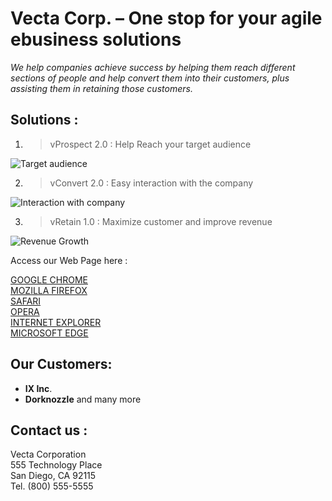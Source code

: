 # **Vecta Corp. – One stop for your agile ebusiness solutions**
_We help companies achieve success by helping them reach different sections of people and help convert them into their customers, plus assisting them in retaining those customers._
## Solutions :
   
1. >vProspect 2.0 : Help Reach your target audience

![Target audience](https://taylorbentall.files.wordpress.com/2014/12/audience.jpg?w=230)

2. >vConvert 2.0 : Easy interaction with the company
  
![Interaction with company](https://encrypted-tbn0.gstatic.com/images?q=tbn:ANd9GcStVVtUXI3m0hAuuP1S8rBALZWghVaH62nIyD1HaeTrxYVJ-zh0)  

3. >vRetain 1.0 : Maximize customer and improve revenue  

![Revenue Growth](https://encrypted-tbn0.gstatic.com/images?q=tbn:ANd9GcRGL7vVghfRhy6aRnBBv-n6HgUeHq_YQjCpzi9rq3-3LgWsathMNA)

Access our Web Page here :  

[GOOGLE CHROME](https://www.google.com/chrome/)  
[MOZILLA FIREFOX](https://www.mozilla.org/en-US/firefox/)  
[SAFARI](https://www.apple.com/safari/)  
[OPERA](https://www.opera.com/)  
[INTERNET EXPLORER](https://support.microsoft.com/en-us/help/17621/internet-explorer-downloads)  
[MICROSOFT EDGE](https://www.microsoft.com/en-us/windows/microsoft-edge)  
## Our Customers:
  * **IX Inc**.
  * **Dorknozzle** and many more


## Contact us :                                       
Vecta Corporation                                     
555 Technology Place  
San Diego, CA 92115  
Tel. (800) 555-5555  

